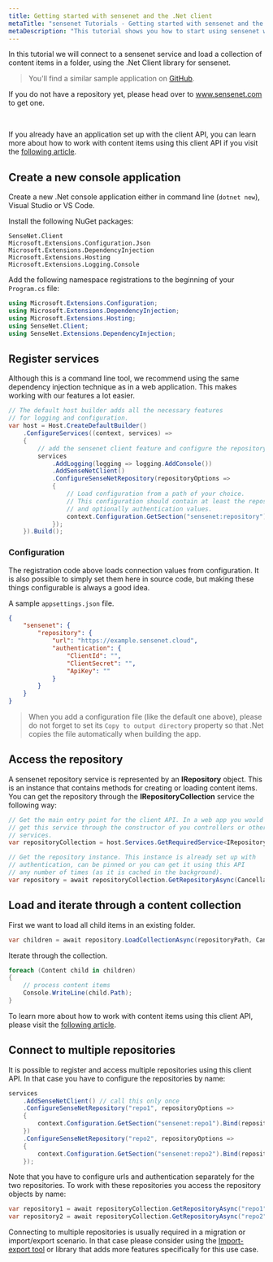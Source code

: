 ```yaml
---
title: Getting started with sensenet and the .Net client
metaTitle: "sensenet Tutorials - Getting started with sensenet and the .Net client"
metaDescription: "This tutorial shows you how to start using sensenet with the .Net client API."
---
```


In this tutorial we will connect to a sensenet service and load a collection of content items in a folder, using the .Net Client library for sensenet.

> You'll find a similar sample application on [GitHub](https://github.com/SenseNet/sn-client-dotnet/src/SenseNet.Client.DemoConsole).

<note severity="info">If you do not have a repository yet, please head over to <a href="https://www.sensenet.com">www.sensenet.com</a> to get one.</note>
<div>&nbsp;</div>

If you already have an application set up with the client API, you can learn more about how to work with content items using this client API if you visit the [following article]("/tutorials/content/manage-content-dotnet").

## Create a new console application
Create a new .Net console application either in command line (`dotnet new`), Visual Studio or VS Code.

Install the following NuGet packages:

```
SenseNet.Client
Microsoft.Extensions.Configuration.Json
Microsoft.Extensions.DependencyInjection
Microsoft.Extensions.Hosting
Microsoft.Extensions.Logging.Console
```

Add the following namespace registrations to the beginning of your `Program.cs` file:

```csharp
using Microsoft.Extensions.Configuration;
using Microsoft.Extensions.DependencyInjection;
using Microsoft.Extensions.Hosting;
using SenseNet.Client;
using SenseNet.Extensions.DependencyInjection;
```

## Register services
Although this is a command line tool, we recommend using the same dependency injection technique as in a web application. This makes working with our features a lot easier.

```csharp
// The default host builder adds all the necessary features
// for logging and configuration.
var host = Host.CreateDefaultBuilder()
    .ConfigureServices((context, services) =>
    {
        // add the sensenet client feature and configure the repository
        services
            .AddLogging(logging => logging.AddConsole())
            .AddSenseNetClient()
            .ConfigureSenseNetRepository(repositoryOptions =>
            {
                // Load configuration from a path of your choice.
                // This configuration should contain at least the repository url
                // and optionally authentication values.
                context.Configuration.GetSection("sensenet:repository").Bind(repositoryOptions);
            });
    }).Build();
```

### Configuration
The registration code above loads connection values from configuration. It is also possible to simply set them here in source code, but making these things configurable is always a good idea.

A sample `appsettings.json` file. 

```json
{
    "sensenet": {
        "repository": {
            "url": "https://example.sensenet.cloud",
            "authentication": {
                "ClientId": "",
                "ClientSecret": "",
                "ApiKey": ""
            }
        }
    }
}
```

> When you add a configuration file (like the default one above), please do not forget to set its `Copy to output directory` property so that .Net copies the file automatically when building the app.

## Access the repository
A sensenet repository service is represented by an **IRepository** object. This is an instance that contains methods for creating or loading content items. You can get the repository through the **IRepositoryCollection** service the following way:

```csharp
// Get the main entry point for the client API. In a web app you would
// get this service through the constructor of you controllers or other
// services.
var repositoryCollection = host.Services.GetRequiredService<IRepositoryCollection>();

// Get the repository instance. This instance is already set up with
// authentication, can be pinned or you can get it using this API 
// any number of times (as it is cached in the background).
var repository = await repositoryCollection.GetRepositoryAsync(CancellationToken.None);
```

## Load and iterate through a content collection
First we want to load all child items in an existing folder.

```csharp
var children = await repository.LoadCollectionAsync(repositoryPath, CancellationToken.None);
```

Iterate through the collection. 

```csharp
foreach (Content child in children)
{
    // process content items
    Console.WriteLine(child.Path);
}
```

To learn more about how to work with content items using this client API, please visit the [following article]("/tutorials/content/manage-content-dotnet").

## Connect to multiple repositories
It is possible to register and access multiple repositories using this client API. In that case you have to configure the repositories by name:

```csharp
services
    .AddSenseNetClient() // call this only once
    .ConfigureSenseNetRepository("repo1", repositoryOptions =>
    {
        context.Configuration.GetSection("sensenet:repo1").Bind(repositoryOptions);
    })
    .ConfigureSenseNetRepository("repo2", repositoryOptions =>
    {
        context.Configuration.GetSection("sensenet:repo2").Bind(repositoryOptions);
    });
```

Note that you have to configure urls and authentication separately for the two repositories.
To work with these repositories you access the repository objects by name:

```csharp
var repository1 = await repositoryCollection.GetRepositoryAsync("repo1", CancellationToken.None);
var repository2 = await repositoryCollection.GetRepositoryAsync("repo2", CancellationToken.None);
```

Connecting to multiple repositories is usually required in a migration or import/export scenario. In that case please consider using the [Import-export tool]("/tutorials/content/import-export") or library that adds more features specifically for this use case.